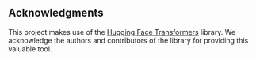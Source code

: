 ## Acknowledgments

This project makes use of the [Hugging Face Transformers](https://github.com/huggingface/transformers) library. We acknowledge the authors and contributors of the library for providing this valuable tool.
